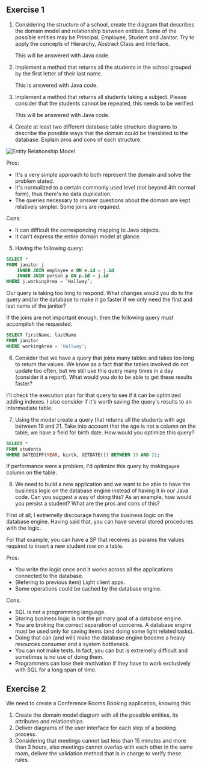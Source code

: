 ## Exercise 1

1. Considering the structure of a school, create the diagram that describes the domain model and relationship between entities. Some of the possible entities may be Principal, Employee, Student and Janitor. Try to apply the concepts of Hierarchy, Abstract Class and Interface.

   This will be answered with Java code.

2. Implement a method that returns all the students in the school grouped by the first letter of their last name.

   This is answered with Java code.

3. Implement a method that returns all students taking a subject. Please consider that the students cannot be repeated, this needs to be verified.

   This will be answered with Java code.

4. Create at least two different database table structure diagrams to describe the possible ways that the domain could be translated to the database. Explain pros and cons of each structure.

![Entity Relationship Model](DB/ERM.png)

Pros:

- It's a very simple approach to both represent the domain and solve the problem stated.
- It's normalized to a certain commonly used level (not beyond 4th normal form), thus there's no data duplication.
- The queries necessary to answer questions about the domain are kept relatively simpler. Some joins are required.

Cons:

- It can difficult the corresponding mapping to Java objects.
- It can't express the entire domain model at glance.

5. Having the following query:

```sql
SELECT *
FROM janitor j
	INNER JOIN employee e ON e.id = j.id
	INNER JOIN person p ON p.id = j.id
WHERE j.workingArea = ‘Hallway’;
```

Our query is taking too long to respond. What changes would you do to the query and/or the database to make it go faster if we only need the first and last name of the janitor?

If the joins are not important enough, then the following query must accomplish the requested.

```sql
SELECT firstName, lastName
FROM janitor
WHERE workingArea = 'Hallway';
```

6. Consider that we have a query that joins many tables and takes too long to return the values. We know as a fact that the tables involved do not update too often, but we still use this query many times in a day (consider it a report). What would you do to be able to get these results faster?

I'll check the execution plan for that query to see if it can be optimized adding indexes. I also consider if it's worth saving the query's results to an intermediate table.

7. Using the model create a query that returns all the students with age between 19 and 21. Take into account that the age is not a column on the table, we have a field for birth date. How would you optimize this query?

```sql
SELECT *
FROM students
WHERE DATEDIFF(YEAR, birth, GETDATE()) BETWEEN 19 AND 21;
```

If performance were a problem, I'd optimize this query by making`age`a column on the table.

8. We need to build a new application and we want to be able to have the business logic on the database engine instead of having it in our Java code. Can you suggest a way of doing this? As an example, how would you persist a student? What are the pros and cons of this?

First of all, I extremelly discourage having the business logic on the database engine. Having said that, you can have several stored procedures with the logic.

For that example, you can have a SP that receives as params the values required to insert a new student row on a table.

Pros:

- You write the logic once and it works across all the applications connected to the database.
- (Refering to previous item) Light client apps.
- Some operations could be cached by the database engine.

Cons:

- SQL is not a programming language.
- Storing business logic is not the primary goal of a database engine.
- You are broking the correct separation of concerns. A database engine must be used only for saving items (and doing some light related tasks).
- Doing that can (and will) make the database engine become a heavy resources consumer and a system bottleneck.
- You can not make tests. In fact, you can but is extremelly difficult and sometimes is no use of doing them.
- Programmers can lose their motivation if they have to work exclusively with SQL for a long span of time.

## Exercise 2

We need to create a Conference Rooms Booking application, knowing this:

1. Create the domain model diagram with all the possible entities, its attributes and relationships.
2. Deliver diagrams of the user interface for each step of a booking process.
3. Considering that meetings cannot last less than 15 minutes and more than 3 hours, also meetings cannot overlap with each other in the same room, deliver the validation method that is in charge to verify these rules.
